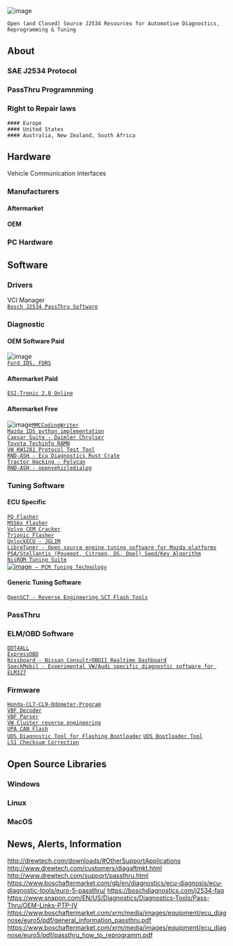 ![image](https://user-images.githubusercontent.com/57064943/160246579-974bd701-993d-4f3b-b438-1af66ab9327c.png)

   `Open (and Closed) Source J2534 Resources for Automotive Diagnostics, Reprogramming & Tuning`

## About
  ### SAE J2534 Protocol
  ### PassThru Programnming
  ### Right to Repair laws
    #### Europe
    #### United States
    #### Australia, New Zealand, South Africa
    
## Hardware
Vehicle Communication Interfaces  
  ### Manufacturers
   #### Aftermarket
   #### OEM 
  ### PC Hardware

## Software
  
  ### Drivers
  VCI Manager    
  [`Bosch J2534 PassThru Software`](https://www.boschaftermarket.com/gb/en/diagnostics/ecu-diagnosis/ecu-diagnostic-tools/euro-5-passthru/)  
  
  ### Diagnostic
   #### OEM Software Paid 
   ![image](https://user-images.githubusercontent.com/57064943/160247583-dfb5eb54-70f2-415b-810b-6da187de90cc.png)  
   [`Ford IDS, FDRS`](https://www.fordtechservice.dealerconnection.com/vdirs/wds/diagnosticsites/vcmdvd/mcs/idssoftware.asp)    
   
   #### Aftermarket Paid
   [`ESI-Tronic 2.0 Online`](https://www.boschaftermarket.com/gb/en/diagnostics/ecu-diagnosis/esitronic-diagnostic-software/esi-2-0-online/)  

   #### Aftermarket Free 
   ![image](https://user-images.githubusercontent.com/57064943/160247397-118620dd-bba4-4443-ae05-191846291a1e.png)[`MMCCodingWriter`](https://forum.kolyandex.su/viewtopic.php?f=15&t=3)  
   [`Mazda IDS python implementation`](https://github.com/diorcety/mazda3-ids)  
   [`Caesar Suite - Daimler Chrylser`](https://github.com/jglim/CaesarSuite)    
   [`Toyota Techinfo RAMN`](https://github.com/ToyotaInfoTech/RAMN)  
   [`VW KW1281 Protocol Test Tool`](https://github.com/gmenounos/kw1281test)  
   [`RND-ASH - Ecu Diagnostics Rust Crate`](https://github.com/rnd-ash/ecu_diagnostics)    
   [`Tractor Hacking - Polycan`](https://github.com/TractorHacking/PolyCAN)    
   [`RND-ASH - openvehicledialog`](https://github.com/rnd-ash/OpenVehicleDiag)    
   
   
         
  ### Tuning Software
   #### ECU Specific  
   [`PQ Flasher`](https://github.com/pd0wm/pq-flasher)    
   [`MSS6x Flasher`](https://github.com/terraphantm/MSS6x-Flasher)    
   [`Volvo CEM Cracker`](https://github.com/vtl/volvo-cem-cracker)    
   [`Trionic Flasher`](https://github.com/mattiasclaesson/Trionic)  
   [`UnlockECU - JGLIM`](https://github.com/jglim/UnlockECU)    
   [`LibreTuner - Open source engine tuning software for Mazda platforms`](https://github.com/LibreTuner/LibreTuner)    
   [`PSA/Stellantis (Peugeot, Citroen, DS, Opel) Seed/Key Algorithm`](https://github.com/ludwig-v/psa-seedkey-algorithm)  
   [`NisROM Tuning Suite`](https://github.com/ababook/NisROM-Tuning-Suite)  
   [![image](https://user-images.githubusercontent.com/57064943/160247672-f3568ee7-4d7b-428d-b914-4894a178538a.png)` — PCM Tuning Technology`](https://pcmtec.com)
   #### Generic Tuning Software  
   [`OpenSCT - Reverse Engineering SCT Flash Tools`](https://github.com/Alexia/opensct)  
   
  ### PassThru
  ### ELM/OBD Software 
  [`DDT4ALL`](https://github.com/cedricp/ddt4all)       
  [`ExpressOBD`](https://github.com/jglim/ExpressOBD)  
  [`Nissboard - Nissan Consult/OBDII Realtime Dashboard`](https://github.com/matiasmenares/Nissboard)  
  [`SpeckMobil - Experimental VW/Audi specific diagnostic software for ELM327`](https://github.com/Boromatic/SpeckMobil)  
 
  
  ### Firmware  
  [`Honda-CL7-CL9-Odometer-Program`](https://github.com/bmgjet/Honda-CL7-CL9-Odometer-Program)  
  [`VBF Decoder`](https://github.com/consp/vbfdecode)  
  [`VBF Parser`](https://github.com/UCDHIUS/vbf_parser)  
  [`VW Cluster reverse engineering`](https://github.com/gmenounos/vwcluster)  
  [`UPA CAN Flash`](https://github.com/iliayar/UPA_CAN_FLASH)  
  [`UDS Diagnostic Tool for Flashing Bootloader`](https://github.com/ParkingVehicle/DiagnosticTool) 
  [`UDS Bootloader Tool`](https://github.com/SummerFalls/UDS_S32K144_Bootloader)  
  [`LS1 Checksum Correction`](https://github.com/jcmnn/LS1ChecksumCorrect)  
  
  
  
  
  
  
  ## Open Source Libraries
   ### Windows
   ### Linux
   ### MacOS
   
  ## News, Alerts, Information
  
http://drewtech.com/downloads/#OtherSupportApplications
http://www.drewtech.com/customers/diagaftmkt.html
http://www.drewtech.com/support/passthru.html
https://www.boschaftermarket.com/gb/en/diagnostics/ecu-diagnosis/ecu-diagnostic-tools/euro-5-passthru/
https://boschdiagnostics.com/j2534-faq
https://www.snapon.com/EN/US/Diagnostics/Diagnostics-Tools/Pass-Thru/OEM-Links-PTP-IV
https://www.boschaftermarket.com/xrm/media/images/equipment/ecu_diagnose/euro5/pdf/general_information_passthru.pdf
https://www.boschaftermarket.com/xrm/media/images/equipment/ecu_diagnose/euro5/pdf/passthru_how_to_reprogramm.pdf
